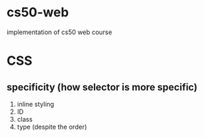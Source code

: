 # cs50-web
implementation of cs50 web course

# CSS
## specificity (how selector is more specific)
1. inline styling
2. ID
3. class
4. type
(despite the order)
